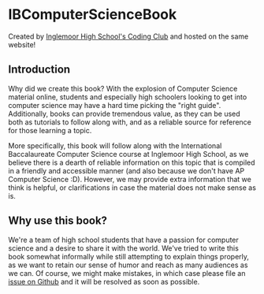 # IBComputerScienceBook
Created by [Inglemoor High School's Coding Club](https://www.inglemoorccc.org) and hosted
on the same website!

## Introduction

Why did we create this book? With the explosion of Computer Science
material online, students and especially high schoolers looking to
get into computer science may have a hard time picking
the "right guide". Additionally, books can provide tremendous value, as 
they can be used both as tutorials to follow along with, and as a reliable
source for reference for those learning a topic.

More specifically, this book will follow along with the International Baccalaureate Computer
Science course at Inglemoor High School, as we believe there is a dearth of reliable
information on this topic that is compiled in a friendly and accessible manner (and also because
we don't have AP Computer Science :D). However,
we may provide extra information that we think is helpful, or clarifications in case the material
does not make sense as is.


## Why use this book?
We're a team of high school students that have a passion for computer science and a desire to share it with the world. 
We've tried to write this book somewhat informally while still attempting to explain things properly, as we want to 
retain our sense of humor and reach as many audiences as we can. Of course, we might make mistakes, in which case 
please file an [issue on Github](https://github.com/Inglemoor-Coding-Computing/IBComputerScienceBook/issues)
and it will be resolved as soon as possible.

